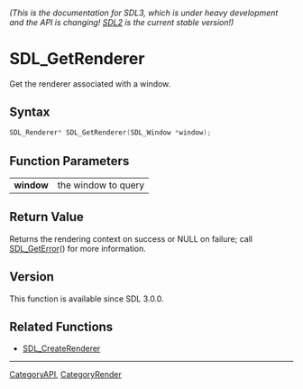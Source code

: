 ###### (This is the documentation for SDL3, which is under heavy development and the API is changing! [SDL2](https://wiki.libsdl.org/SDL2/) is the current stable version!)
# SDL_GetRenderer

Get the renderer associated with a window.

## Syntax

```c
SDL_Renderer* SDL_GetRenderer(SDL_Window *window);

```

## Function Parameters

|                |                     |
| -------------- | ------------------- |
| **window**     | the window to query |

## Return Value

Returns the rendering context on success or NULL on failure; call
[SDL_GetError](SDL_GetError)() for more information.

## Version

This function is available since SDL 3.0.0.

## Related Functions

* [SDL_CreateRenderer](SDL_CreateRenderer)

----
[CategoryAPI](CategoryAPI), [CategoryRender](CategoryRender)


